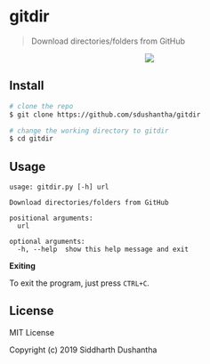 # gitdir
> Download directories/folders from GitHub
<p align="center"><img src="https://media.giphy.com/media/9xghOCloQOsAfq9hUg/giphy.gif"><br></p>

## Install 
```bash
# clone the repo
$ git clone https://github.com/sdushantha/gitdir

# change the working directory to gitdir
$ cd gitdir
```

## Usage
```
usage: gitdir.py [-h] url

Download directories/folders from GitHub

positional arguments:
  url

optional arguments:
  -h, --help  show this help message and exit
```
**Exiting**

To exit the program, just press ```CTRL+C```.

## License
MIT License

Copyright (c) 2019 Siddharth Dushantha
